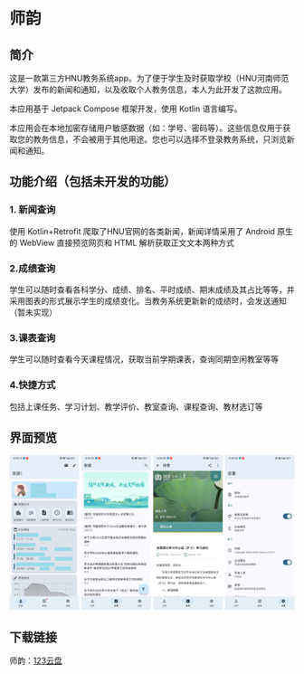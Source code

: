# 师韵

## 简介

这是一款第三方HNU教务系统app。为了便于学生及时获取学校（HNU河南师范大学）发布的新闻和通知，以及收取个人教务信息，本人为此开发了这款应用。

本应用基于 Jetpack Compose 框架开发，使用 Kotlin 语言编写。

本应用会在本地加密存储用户敏感数据（如：学号、密码等）。这些信息仅用于获取您的教务信息，不会被用于其他用途。您也可以选择不登录教务系统，只浏览新闻和通知。

## 功能介绍（包括未开发的功能）

### 1. 新闻查询

使用 Kotlin+Retrofit 爬取了HNU官网的各类新闻，新闻详情采用了 Android 原生的 WebView 直接预览网页和 HTML 解析获取正文文本两种方式

### 2.成绩查询

学生可以随时查看各科学分、成绩、排名、平时成绩、期末成绩及其占比等等，并采用图表的形式展示学生的成绩变化。当教务系统更新新的成绩时，会发送通知（暂未实现）

### 3.课表查询

学生可以随时查看今天课程情况，获取当前学期课表，查询同期空闲教室等等

### 4.快捷方式

包括上课任务、学习计划、教学评价、教室查询、课程查询、教材选订等

## 界面预览

!["Screen"](/img/Screenshot.png)

## 下载链接

师韵：[123云盘](https://www.123pan.com/s/uyHuVv-dTdjH.html)